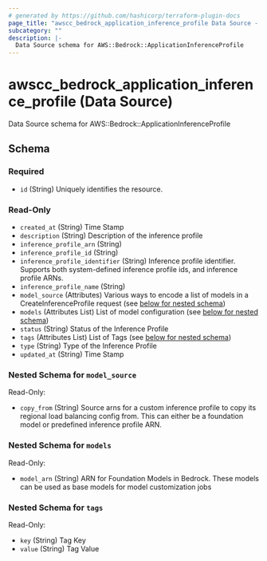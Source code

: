 ```yaml
---
# generated by https://github.com/hashicorp/terraform-plugin-docs
page_title: "awscc_bedrock_application_inference_profile Data Source - terraform-provider-awscc"
subcategory: ""
description: |-
  Data Source schema for AWS::Bedrock::ApplicationInferenceProfile
---
```


# awscc_bedrock_application_inference_profile (Data Source)

Data Source schema for AWS::Bedrock::ApplicationInferenceProfile



<!-- schema generated by tfplugindocs -->
## Schema

### Required

- `id` (String) Uniquely identifies the resource.

### Read-Only

- `created_at` (String) Time Stamp
- `description` (String) Description of the inference profile
- `inference_profile_arn` (String)
- `inference_profile_id` (String)
- `inference_profile_identifier` (String) Inference profile identifier. Supports both system-defined inference profile ids, and inference profile ARNs.
- `inference_profile_name` (String)
- `model_source` (Attributes) Various ways to encode a list of models in a CreateInferenceProfile request (see [below for nested schema](#nestedatt--model_source))
- `models` (Attributes List) List of model configuration (see [below for nested schema](#nestedatt--models))
- `status` (String) Status of the Inference Profile
- `tags` (Attributes List) List of Tags (see [below for nested schema](#nestedatt--tags))
- `type` (String) Type of the Inference Profile
- `updated_at` (String) Time Stamp

<a id="nestedatt--model_source"></a>
### Nested Schema for `model_source`

Read-Only:

- `copy_from` (String) Source arns for a custom inference profile to copy its regional load balancing config from. This
can either be a foundation model or predefined inference profile ARN.


<a id="nestedatt--models"></a>
### Nested Schema for `models`

Read-Only:

- `model_arn` (String) ARN for Foundation Models in Bedrock. These models can be used as base models for model customization jobs


<a id="nestedatt--tags"></a>
### Nested Schema for `tags`

Read-Only:

- `key` (String) Tag Key
- `value` (String) Tag Value
